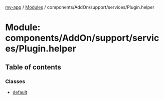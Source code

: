 [my-app](../README.md) / [Modules](../modules.md) / components/AddOn/support/services/Plugin.helper

# Module: components/AddOn/support/services/Plugin.helper

## Table of contents

### Classes

- [default](../classes/components_AddOn_support_services_Plugin_helper.default.md)
